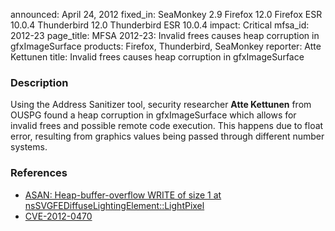 announced: April 24, 2012
fixed_in: SeaMonkey 2.9
          Firefox 12.0
          Firefox ESR 10.0.4
          Thunderbird 12.0
          Thunderbird ESR 10.0.4
impact: Critical
mfsa_id: 2012-23
page_title: MFSA 2012-23: Invalid frees causes heap corruption in gfxImageSurface
products: Firefox, Thunderbird, SeaMonkey
reporter: Atte Kettunen
title: Invalid frees causes heap corruption in gfxImageSurface

<h3>Description</h3>

<p>Using the Address Sanitizer tool, security researcher <strong>Atte
Kettunen</strong> from OUSPG found a heap corruption in gfxImageSurface which
allows for invalid frees and possible remote code execution. This happens due to
float error, resulting from graphics values being passed through different
number systems.
</p>


<h3>References</h3>

<ul>
  <li><a href="https://bugzilla.mozilla.org/show_bug.cgi?id=734288">
       ASAN: Heap-buffer-overflow WRITE of size 1 at
nsSVGFEDiffuseLightingElement::LightPixel</a></li>
  <li><a href="http://cve.mitre.org/cgi-bin/cvename.cgi?name=CVE-2012-0470" class="ex-ref">CVE-2012-0470</a></li>
</ul>



